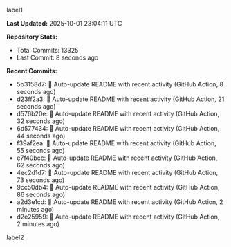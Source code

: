 
label1 
<!-- ACTIVITY_START -->
**Last Updated:** 2025-10-01 23:04:11 UTC

**Repository Stats:**
- Total Commits: 13325
- Last Commit: 8 seconds ago

**Recent Commits:**
- 5b3158d7: 🤖 Auto-update README with recent activity (GitHub Action, 8 seconds ago)
- d23ff2a3: 🤖 Auto-update README with recent activity (GitHub Action, 21 seconds ago)
- d576b20e: 🤖 Auto-update README with recent activity (GitHub Action, 32 seconds ago)
- 6d577434: 🤖 Auto-update README with recent activity (GitHub Action, 44 seconds ago)
- f39af2ea: 🤖 Auto-update README with recent activity (GitHub Action, 55 seconds ago)
- e7f40bcc: 🤖 Auto-update README with recent activity (GitHub Action, 62 seconds ago)
- 4ec2d1d7: 🤖 Auto-update README with recent activity (GitHub Action, 73 seconds ago)
- 9cc50db4: 🤖 Auto-update README with recent activity (GitHub Action, 86 seconds ago)
- a2d3e1cd: 🤖 Auto-update README with recent activity (GitHub Action, 2 minutes ago)
- d2e25959: 🤖 Auto-update README with recent activity (GitHub Action, 2 minutes ago)
<!-- ACTIVITY_END -->

label2
